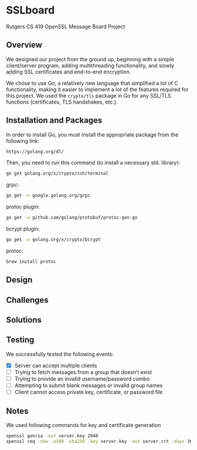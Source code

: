 # SSLboard
Rutgers CS 419 OpenSSL Message Board Project

## Overview

We designed our project from the ground up, beginning with a simple client/server program, adding multithreading functionality, and slowly adding SSL certificates and end-to-end encryption.

We chose to use Go, a relatively new language that simplified a lot of C functionality, making it easier to implement a lot of the features required for this project. We used the `crypto/tls` package in Go for any SSL/TLS functions (certificates, TLS handshakes, etc.).

## Installation and Packages

In order to install Go, you must install the appropriate package from the following link:

```sh
https://golang.org/dl/
```

Then, you need to run this command (to install a necessary std. library):

```sh
go get golang.org/x/crypto/ssh/terminal
```

grpc:
```sh
go get -u google.golang.org/grpc
```

protoc plugin:
```sh
go get -u github.com/golang/protobuf/protoc-gen-go
```

bcrypt plugin:
```sh
go get -u golang.org/x/crypto/bcrypt
```

protoc:
```sh
brew install protoc
```

## Design

## Challenges

## Solutions

## Testing

We successfully tested the following events:

- [x] Server can accept multiple clients
- [ ] Trying to fetch messages from a group that doesn’t exist
- [ ] Trying to provide an invalid username/password combo
- [ ] Attempting to submit blank messages or invalid group names
- [ ] Client cannot access private key, certificate, or password file

## Notes

We used following commands for key and certificate generation

```sh
openssl genrsa -out server.key 2048
openssl req -new -x509 -sha256 -key server.key -out server.crt -days 3650
```
